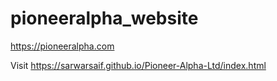 # pioneeralpha_website

https://pioneeralpha.com


Visit https://sarwarsaif.github.io/Pioneer-Alpha-Ltd/index.html
